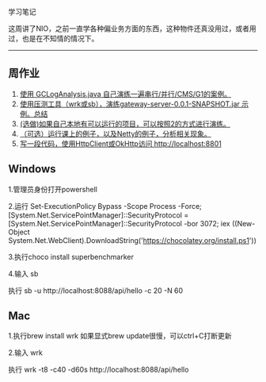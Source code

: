 学习笔记

这周讲了NIO，之前一直学各种偏业务方面的东西，这种物件还真没用过，或者用过，也是在不知情的情况下。

---

## 周作业

1. [使用 GCLogAnalysis.java 自己演练一遍串行/并行/CMS/G1的案例。](homework_1/readme.md)
2. [使用压测工具（wrk或sb），演练gateway-server-0.0.1-SNAPSHOT.jar 示例。](homework_2/readme.md)[总结](homework_2&1_summary/readme.md)
3. [(选做)如果自己本地有可以运行的项目，可以按照2的方式进行演练。](homework_3/readme.md)
4. [（可选）运行课上的例子，以及Netty的例子，分析相关现象。](homework_4/readme.md)
5. [写一段代码，使用HttpClient或OkHttp访问 http://localhost:8801](homework_5/readme.md)

## Windows

1.管理员身份打开powershell

2.运行
Set-ExecutionPolicy Bypass -Scope Process -Force; [System.Net.ServicePointManager]::SecurityProtocol = [System.Net.ServicePointManager]::SecurityProtocol -bor 3072; iex ((New-Object System.Net.WebClient).DownloadString('https://chocolatey.org/install.ps1'))

3.执行choco install superbenchmarker

4.输入 sb

执行 sb -u http://localhost:8088/api/hello -c 20 -N 60

## Mac

1.执行brew install wrk
如果显式brew update很慢，可以ctrl+C打断更新

2.输入 wrk

执行 wrk -t8 -c40 -d60s http://localhost:8088/api/hello
